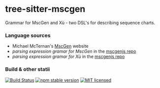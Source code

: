 # tree-sitter-mscgen

Grammar for MscGen and Xù - two DSL's for describing sequence charts.  

### Language sources
- Michael McTernan's [MscGen](http://www.mcternan.me.uk/mscgen/) website
- _parsing expression gramar for MscGen_ in the [mscgenjs repo](https://github.com/mscgenjs/mscgenjs-core/blob/develop/src/parse/peg/mscgenparser.pegjs)
- _parsing expression gramar for Xù_ in the [mscgenjs repo](https://github.com/mscgenjs/mscgenjs-core/blob/develop/src/parse/peg/xuparser.pegjs)


### Build & other statii
[![Build Status](https://travis-ci.com/sverweij/tree-sitter-mscgen.svg?branch=develop)](https://travis-ci.com/sverweij/tree-sitter-mscgen)
[![npm stable version](https://img.shields.io/npm/v/tree-sitter-mscgen.svg)](https://npmjs.com/package/tree-sitter-mscgen)
[![MIT licensed](https://img.shields.io/badge/license-MIT-blue.svg)](LICENSE)
